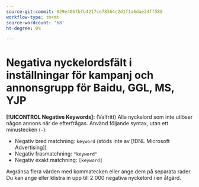 ```yaml
---
source-git-commit: 029e406fbfb4217ce78364c2d1f1a6dae24ff588
workflow-type: tm+mt
source-wordcount: '68'
ht-degree: 0%

---
```

# Negativa nyckelordsfält i inställningar för kampanj och annonsgrupp för Baidu, GGL, MS, YJP

**[!UICONTROL Negative Keywords]:** (Valfritt) Alla nyckelord som inte utlöser någon annons när de efterfrågas. Använd följande syntax, utan ett minustecken (`-`):

* Negativ bred matchning: `keyword` (stöds inte av [!DNL Microsoft Advertising])
* Negativ frasmatchning: `"keyword"`
* Negativ exakt matchning: `[keyword]`

Avgränsa flera värden med kommatecken eller ange dem på separata rader. Du kan ange eller klistra in upp till 2 000 negativa nyckelord i en åtgärd.

